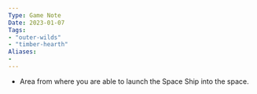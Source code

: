```yaml
---
Type: Game Note
Date: 2023-01-07
Tags:
- "outer-wilds"
- "timber-hearth"
Aliases:
- 
---
```

- Area from where you are able to launch the Space Ship into the space.